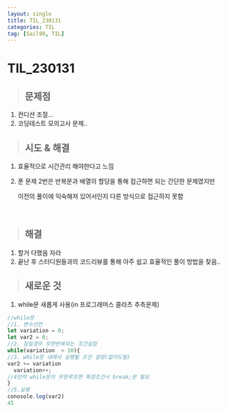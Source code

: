 ```yaml
---
layout: single
title: TIL_230131
categories: TIL
tag: [Sail99, TIL]
---
```




# TIL_230131



> ## 문제점

1. 컨디션 조절...
2. 코딩테스트 모의고사 문제..

> ## 시도 & 해결

1. 효율적으로 시간관리 해야한다고 느낌

2. 푼 문제 2번은 반복문과 배열의 할당을 통해 접근하면 되는 
   간단한 문제였지만

   이전의 풀이에 익숙해져 있어서인지 
   다른 방식으로 접근하지 못함

   ​

> ## 해결

1. 할거 다했음 자라
2. 끝난 후 스터디원들과의 코드리뷰를 통해 
   아주 쉽고 효율적인 풀이 방법을 찾음..

> ## 새로운 것

1. while문 새롭게 사용(in 프로그래머스 콜라츠 추측문제)

```js
//while문
//1. 변수선언
let variation = 0;
let var2 = 0;
//2. 참일경우 무한반복되는 조건설정
while(variation  < 10){
//3. while문 내에서 실행될 조건 설정(없어도됨)
var2 += variation
  variation++;
//4만약 while문이 무한루프면 특정조건시 break;문 필요
}
//5.실행
conosole.log(var2)
45

```

